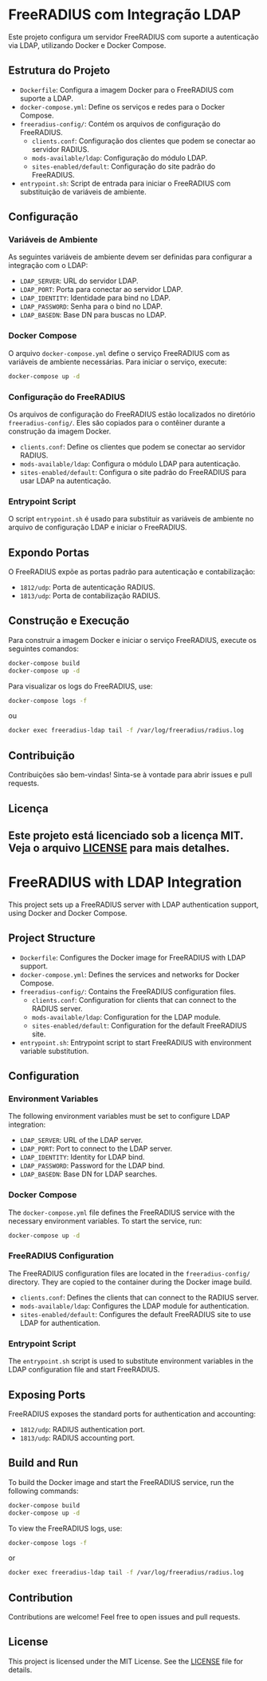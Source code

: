 # FreeRADIUS com Integração LDAP

Este projeto configura um servidor FreeRADIUS com suporte a autenticação via LDAP, utilizando Docker e Docker Compose.

## Estrutura do Projeto

- `Dockerfile`: Configura a imagem Docker para o FreeRADIUS com suporte a LDAP.
- `docker-compose.yml`: Define os serviços e redes para o Docker Compose.
- `freeradius-config/`: Contém os arquivos de configuração do FreeRADIUS.
  - `clients.conf`: Configuração dos clientes que podem se conectar ao servidor RADIUS.
  - `mods-available/ldap`: Configuração do módulo LDAP.
  - `sites-enabled/default`: Configuração do site padrão do FreeRADIUS.
- `entrypoint.sh`: Script de entrada para iniciar o FreeRADIUS com substituição de variáveis de ambiente.

## Configuração

### Variáveis de Ambiente

As seguintes variáveis de ambiente devem ser definidas para configurar a integração com o LDAP:

- `LDAP_SERVER`: URL do servidor LDAP.
- `LDAP_PORT`: Porta para conectar ao servidor LDAP.
- `LDAP_IDENTITY`: Identidade para bind no LDAP.
- `LDAP_PASSWORD`: Senha para o bind no LDAP.
- `LDAP_BASEDN`: Base DN para buscas no LDAP.

### Docker Compose

O arquivo `docker-compose.yml` define o serviço FreeRADIUS com as variáveis de ambiente necessárias. Para iniciar o serviço, execute:

```sh
docker-compose up -d
```

### Configuração do FreeRADIUS

Os arquivos de configuração do FreeRADIUS estão localizados no diretório `freeradius-config/`. Eles são copiados para o contêiner durante a construção da imagem Docker.

- `clients.conf`: Define os clientes que podem se conectar ao servidor RADIUS.
- `mods-available/ldap`: Configura o módulo LDAP para autenticação.
- `sites-enabled/default`: Configura o site padrão do FreeRADIUS para usar LDAP na autenticação.

### Entrypoint Script

O script `entrypoint.sh` é usado para substituir as variáveis de ambiente no arquivo de configuração LDAP e iniciar o FreeRADIUS.

## Expondo Portas

O FreeRADIUS expõe as portas padrão para autenticação e contabilização:

- `1812/udp`: Porta de autenticação RADIUS.
- `1813/udp`: Porta de contabilização RADIUS.

## Construção e Execução

Para construir a imagem Docker e iniciar o serviço FreeRADIUS, execute os seguintes comandos:

```sh
docker-compose build
docker-compose up -d
```

Para visualizar os logs do FreeRADIUS, use:

```sh
docker-compose logs -f
```
ou
```sh
docker exec freeradius-ldap tail -f /var/log/freeradius/radius.log
```

## Contribuição

Contribuições são bem-vindas! Sinta-se à vontade para abrir issues e pull requests.

## Licença

Este projeto está licenciado sob a licença MIT. Veja o arquivo [LICENSE](LICENSE) para mais detalhes.
---

# FreeRADIUS with LDAP Integration

This project sets up a FreeRADIUS server with LDAP authentication support, using Docker and Docker Compose.

## Project Structure

- `Dockerfile`: Configures the Docker image for FreeRADIUS with LDAP support.
- `docker-compose.yml`: Defines the services and networks for Docker Compose.
- `freeradius-config/`: Contains the FreeRADIUS configuration files.
  - `clients.conf`: Configuration for clients that can connect to the RADIUS server.
  - `mods-available/ldap`: Configuration for the LDAP module.
  - `sites-enabled/default`: Configuration for the default FreeRADIUS site.
- `entrypoint.sh`: Entrypoint script to start FreeRADIUS with environment variable substitution.

## Configuration

### Environment Variables

The following environment variables must be set to configure LDAP integration:

- `LDAP_SERVER`: URL of the LDAP server.
- `LDAP_PORT`: Port to connect to the LDAP server.
- `LDAP_IDENTITY`: Identity for LDAP bind.
- `LDAP_PASSWORD`: Password for the LDAP bind.
- `LDAP_BASEDN`: Base DN for LDAP searches.

### Docker Compose

The `docker-compose.yml` file defines the FreeRADIUS service with the necessary environment variables. To start the service, run:

```sh
docker-compose up -d
```

### FreeRADIUS Configuration

The FreeRADIUS configuration files are located in the `freeradius-config/` directory. They are copied to the container during the Docker image build.

- `clients.conf`: Defines the clients that can connect to the RADIUS server.
- `mods-available/ldap`: Configures the LDAP module for authentication.
- `sites-enabled/default`: Configures the default FreeRADIUS site to use LDAP for authentication.

### Entrypoint Script

The `entrypoint.sh` script is used to substitute environment variables in the LDAP configuration file and start FreeRADIUS.

## Exposing Ports

FreeRADIUS exposes the standard ports for authentication and accounting:

- `1812/udp`: RADIUS authentication port.
- `1813/udp`: RADIUS accounting port.

## Build and Run

To build the Docker image and start the FreeRADIUS service, run the following commands:

```sh
docker-compose build
docker-compose up -d
```

To view the FreeRADIUS logs, use:

```sh
docker-compose logs -f
```
or
```sh
docker exec freeradius-ldap tail -f /var/log/freeradius/radius.log
```

## Contribution

Contributions are welcome! Feel free to open issues and pull requests.

## License

This project is licensed under the MIT License. See the [LICENSE](LICENSE) file for details.
